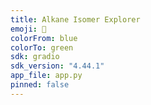 ```yaml
---
title: Alkane Isomer Explorer
emoji: 🧪
colorFrom: blue
colorTo: green
sdk: gradio
sdk_version: "4.44.1"
app_file: app.py
pinned: false
---
```


